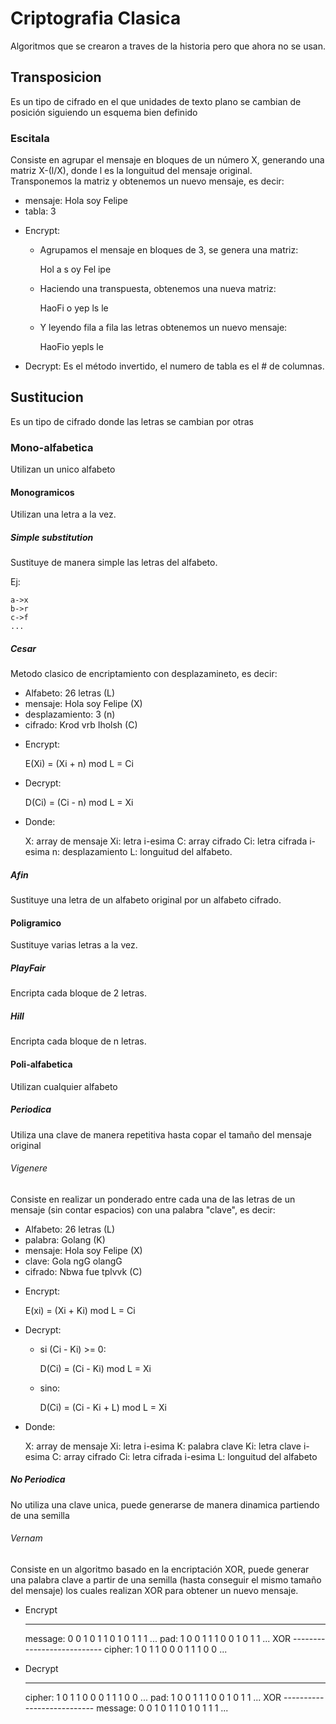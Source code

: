 # Criptografia Clasica

Algoritmos que se crearon a traves de la historia pero que ahora no se usan.

## Transposicion

Es un tipo de cifrado en el que unidades de texto plano se cambian de posición siguiendo un esquema bien definido

### Escitala

Consiste en agrupar el mensaje en bloques de un número X, generando una matriz X-(l/X), donde l es la longuitud del mensaje original.  
Transponemos la matriz y obtenemos un nuevo mensaje, es decir:

- mensaje: Hola soy Felipe
- tabla:   3

* Encrypt:

    * Agrupamos el mensaje en bloques de 3, se genera una matriz:
      
        Hol
        a s
        oy 
        Fel
        ipe
      
    * Haciendo una transpuesta, obtenemos una nueva matriz:
      
        HaoFi
        o yep
        ls le
      
    * Y leyendo fila a fila las letras obtenemos un nuevo mensaje:
      
        HaoFio yepls le

* Decrypt: Es el método invertido, el numero de tabla es el # de columnas.

## Sustitucion

Es un tipo de cifrado donde las letras se cambian por otras

### Mono-alfabetica

Utilizan un unico alfabeto

#### Monogramicos

Utilizan una letra a la vez.

##### Simple substitution

Sustituye de manera simple las letras del alfabeto.

Ej:

    a->x
    b->r
    c->f
    ...

##### Cesar

Metodo clasico de encriptamiento con desplazamineto, es decir:

- Alfabeto:       26 letras          (L)
- mensaje:        Hola soy Felipe    (X)
- desplazamiento: 3                  (n)
- cifrado:        Krod vrb Iholsh    (C)

* Encrypt:
  
    E(Xi) = (Xi + n) mod L = Ci

* Decrypt:

    D(Ci) = (Ci - n) mod L = Xi

* Donde:

    X: array de mensaje
    Xi: letra i-esima
    C: array cifrado
    Ci: letra cifrada i-esima
    n: desplazamiento
    L: longuitud del alfabeto.

##### Afin

Sustituye una letra de un alfabeto original por un alfabeto cifrado.

#### Poligramico

Sustituye varias letras a la vez.

##### PlayFair

Encripta cada bloque de 2 letras.

##### Hill

Encripta cada bloque de n letras.

#### Poli-alfabetica

Utilizan cualquier alfabeto

##### Periodica

Utiliza una clave de manera repetitiva hasta copar el tamaño del mensaje original

###### Vigenere

Consiste en realizar un ponderado entre cada una de las letras de un mensaje (sin contar espacios) con una palabra "clave", es decir:

- Alfabeto: 26 letras         (L)
- palabra:  Golang            (K)
- mensaje:  Hola soy Felipe   (X)
- clave:    Gola ngG olangG   
- cifrado:  Nbwa fue tplvvk   (C)

* Encrypt:
  
    E(xi) = (Xi + Ki) mod L = Ci

* Decrypt:

    * si (Ci - Ki) >= 0:
      
        D(Ci) = (Ci - Ki) mod L = Xi
  
    * sino:
    
        D(Ci) = (Ci - Ki + L) mod L = Xi

* Donde:
  
    X:  array de mensaje
    Xi: letra i-esima
    K:  palabra clave
    Ki: letra clave i-esima
    C:  array cifrado
    Ci: letra cifrada i-esima
    L:  longuitud del alfabeto

##### No Periodica

No utiliza una clave unica, puede generarse de manera dinamica partiendo de una semilla

###### Vernam

Consiste en un algoritmo basado en la encriptación XOR, puede generar una palabra clave a partir de una semilla (hasta conseguir el mismo tamaño del mensaje) los cuales realizan XOR para obtener un nuevo mensaje.

* Encrypt

     -------
     message: 0 0 1 0 1 1 0 1 0 1 1 1 ...
     pad:     1 0 0 1 1 1 0 0 1 0 1 1 ...
     XOR      ---------------------------
     cipher:  1 0 1 1 0 0 0 1 1 1 0 0 ...

* Decrypt

     ---------
     cipher:  1 0 1 1 0 0 0 1 1 1 0 0 ...
     pad:     1 0 0 1 1 1 0 0 1 0 1 1 ...
     XOR      ---------------------------
     message: 0 0 1 0 1 1 0 1 0 1 1 1 ...

